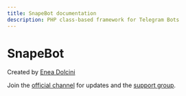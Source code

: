 ```yaml
---
title: SnapeBot documentation
description: PHP class-based framework for Telegram Bots
---
```

# SnapeBot

Created by <a href="https://neneone.cf/" target="_blank">Enea Dolcini</a>

Join the <a href="https://t.me/NeneoneDev">official channel</a> for updates and the <a href="https://PHPBotSupport">support group</a>.
